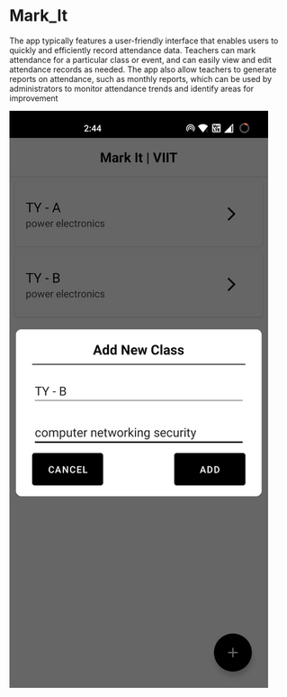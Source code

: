 # Mark_It 
The app typically features a user-friendly interface that enables users to quickly and efficiently record attendance data. Teachers can mark attendance for 
a particular class or event, and can easily view and edit attendance records as needed. The app also allow teachers to generate reports on attendance, such as 
monthly reports, which can be used by administrators to monitor attendance trends and identify areas for improvement

![Class List interface](https://github.com/shaiilesh/Mark_It/blob/master/Add%20Class.jpg)  





 
